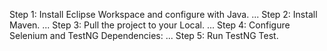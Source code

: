 Step 1: Install Eclipse Workspace and configure with Java. ...
Step 2: Install Maven. ...
Step 3: Pull the project to your Local. ...
Step 4: Configure Selenium and TestNG Dependencies: ...
Step 5: Run TestNG Test.
